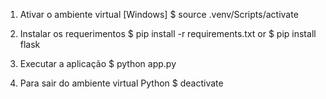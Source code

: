 1. Ativar o ambiente virtual [Windows]
$ source .venv/Scripts/activate

2. Instalar os requerimentos
$ pip install -r requirements.txt
or
$ pip install flask

3. Executar a aplicação
$ python app.py

4. Para sair do ambiente virtual Python
$ deactivate
